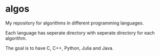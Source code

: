 # algos

My repository for algorithms in different programming languages.

Each language has seperate directory with seperate directory for each algorithm.

The goal is to have C, C++, Python, Julia and Java.
